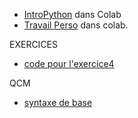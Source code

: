 * [IntroPython](https://colab.research.google.com/github/thfruchart/1nsi/blob/main/01/IntroPython-COURS.ipynb) dans Colab
* [Travail Perso](https://colab.research.google.com/github/thfruchart/1nsi/blob/main/01/TRAVAIL_PERSONNEL_IntroPython.ipynb) dans colab.

EXERCICES
* [code pour l'exercice4](https://github.com/thfruchart/1nsi/blob/main/01/exo4.py)

QCM
* [syntaxe de base](https://genumsi.inria.fr/qcm.php?h=ae1d94cd5ea194db1881dc5178335a40)
